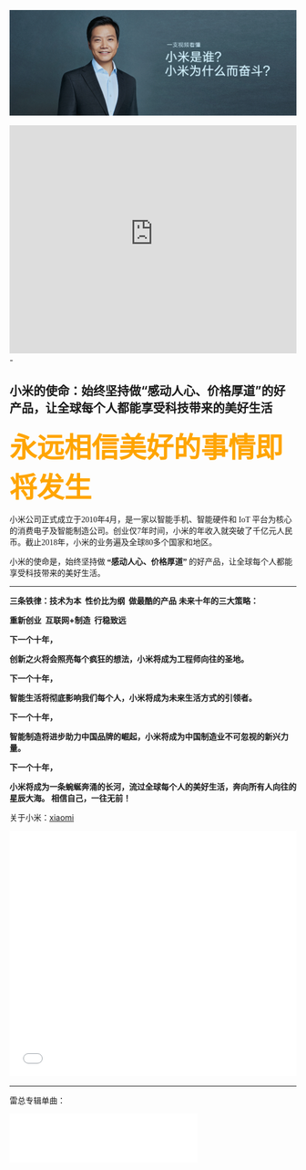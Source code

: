 ![xiaomi](relaximgs/小米.jpg)
<iframe  src="https://cdn.cnbj1.fds.api.mi-img.com/staticsfile/pc/about/struggle.mp4" scrolling="no" border="0" frameborder="no" framespacing="0" allowfullscreen="true" style="width: 720px; height: 400px; max-width: 100%"></iframe>
- <h2>小米的使命：始终坚持做“感动人心、价格厚道”的好产品，让全球每个人都能享受科技带来的美好生活</h2>


<font face="宋体" color=orange size=7><b>永远相信美好的事情即将发生 </b> </font>

<font face="宋体" >小米公司正式成立于2010年4月，是一家以智能手机、智能硬件和 IoT 平台为核心的消费电子及智能制造公司。创业仅7年时间，小米的年收入就突破了千亿元人民币。截止2018年，小米的业务遍及全球80多个国家和地区。  

小米的使命是，始终坚持做 **“感动人心、价格厚道”** 的好产品，让全球每个人都能享受科技带来的美好生活。</font>
***
**三条铁律：技术为本  性价比为纲  做最酷的产品**
<b>
未来十年的三大策略：

重新创业  互联网+制造  行稳致远

下一个十年，

创新之火将会照亮每个疯狂的想法，小米将成为工程师向往的圣地。

下一个十年，

智能生活将彻底影响我们每个人，小米将成为未来生活方式的引领者。

下一个十年，

智能制造将进步助力中国品牌的崛起，小米将成为中国制造业不可忽视的新兴力量。

下一个十年，

小米将成为一条蜿蜒奔涌的长河，流过全球每个人的美好生活，奔向所有人向往的星辰大海。
</b>
**相信自己，一往无前！**

关于小米：[xiaomi](https://cdn.cnbj1.fds.api.mi-img.com/staticsfile/pc/about/struggle.mp4)
<iframe src="//player.bilibili.com/player.html?aid=27087520&bvid=BV1Ps411E7w6&cid=46647207&page=1" scrolling="no" border="0" frameborder="no" framespacing="0" allowfullscreen="true" style="width: 640px; height: 430px; max-width: 100%"> </iframe>
<!-- <iframe frameborder=0 border="0" marginwidth="0" marginheight="0" scrolling="no" height=720 width=1280 src="https://cdn.cnbj1.fds.api.mi-img.com/staticsfile/pc/about/struggle.mp4"></iframe> -->

***
雷总专辑单曲：
<iframe frameborder="no" border="0" marginwidth="0" marginheight="0" width=330 height=86 src="//music.163.com/outchain/player?type=2&id=31814005&auto=0&height=66"></iframe>
<!-- height=720 width=1280 -->